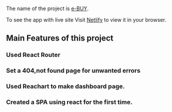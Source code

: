 
The name of the project is [e-BUY](https://product-analysis-react-router-shahriar-priyo.netlify.app/).


To see the app with live site
Visit [Netlify](https://product-analysis-react-router-shahriar-priyo.netlify.app/) to view it in your browser.

## Main Features of this project

### Used React Router
### Set a 404,not found page for unwanted errors
### Used Reachart to make dashboard page.
### Created a SPA using react for the first time.